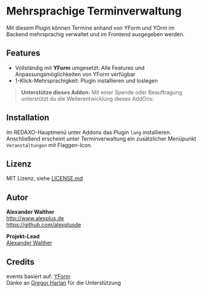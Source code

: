 # Mehrsprachige Terminverwaltung

Mit diesem Plugin können Termine anhand von YForm und YOrm im Backend mehrsprachig verwaltet und im Frontend ausgegeben werden.

## Features

* Vollständig mit **YForm** umgesetzt: Alle Features und Anpassungsmöglichkeiten von YForm verfügbar
* 1-Klick-Mehrsprachigkeit: Plugin installieren und loslegen

> **Unterstütze dieses Addon:** Mit einer Spende oder Beauftragung unterstützt du die Weiterentwicklung dieses AddOns: 

## Installation

Im REDAXO-Hauptmenü unter Addons das Plugin `lang` installieren. Anschließend erscheint unter Terminverwaltung ein zusätzlicher Menüpunkt `Veranstaltungen` mit Flaggen-Icon.

## Lizenz

MIT Lizenz, siehe [LICENSE.md](https://github.com/alexplusde/events/blob/master/LICENSE.md)  

## Autor

**Alexander Walther**  
http://www.alexplus.de  
https://github.com/alexplusde  

**Projekt-Lead**  
[Alexander Walther](https://github.com/alexplusde)

## Credits

events basiert auf: [YForm](https://github.com/yakamara/redaxo_yform)  
Danke an [Gregor Harlan](https://github.com/gharlan) für die Unterstützung